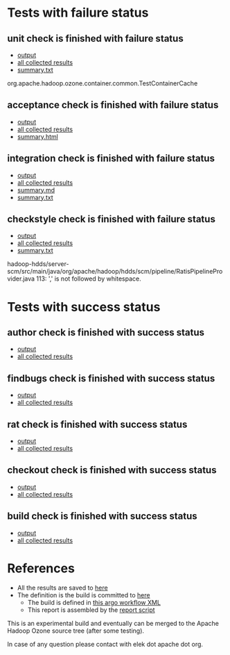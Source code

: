 # Tests with failure status

## unit check is finished with failure status

   * [output](https://raw.githubusercontent.com/elek/ozone-ci-q4/master/pr/pr-hdds-1569-2vbd9/unit/output.log)
   * [all collected results](https://github.com/elek/ozone-ci-q4/tree/master/pr/pr-hdds-1569-2vbd9/unit)
   * [summary.txt](https://github.com/elek/ozone-ci-q4/tree/master/pr/pr-hdds-1569-2vbd9/unit/summary.txt)

org.apache.hadoop.ozone.container.common.TestContainerCache

## acceptance check is finished with failure status

   * [output](https://raw.githubusercontent.com/elek/ozone-ci-q4/master/pr/pr-hdds-1569-2vbd9/acceptance/output.log)
   * [all collected results](https://github.com/elek/ozone-ci-q4/tree/master/pr/pr-hdds-1569-2vbd9/acceptance)
   * [summary.html](https://elek.github.io/ozone-ci-q4/pr/pr-hdds-1569-2vbd9/acceptance/summary.html)


## integration check is finished with failure status

   * [output](https://raw.githubusercontent.com/elek/ozone-ci-q4/master/pr/pr-hdds-1569-2vbd9/integration/output.log)
   * [all collected results](https://github.com/elek/ozone-ci-q4/tree/master/pr/pr-hdds-1569-2vbd9/integration)
   * [summary.md](https://github.com/elek/ozone-ci-q4/tree/master/pr/pr-hdds-1569-2vbd9/integration/summary.md)
   * [summary.txt](https://github.com/elek/ozone-ci-q4/tree/master/pr/pr-hdds-1569-2vbd9/integration/summary.txt)


## checkstyle check is finished with failure status

   * [output](https://raw.githubusercontent.com/elek/ozone-ci-q4/master/pr/pr-hdds-1569-2vbd9/checkstyle/output.log)
   * [all collected results](https://github.com/elek/ozone-ci-q4/tree/master/pr/pr-hdds-1569-2vbd9/checkstyle)
   * [summary.txt](https://github.com/elek/ozone-ci-q4/tree/master/pr/pr-hdds-1569-2vbd9/checkstyle/summary.txt)

hadoop-hdds/server-scm/src/main/java/org/apache/hadoop/hdds/scm/pipeline/RatisPipelineProvider.java
 113: &apos;,&apos; is not followed by whitespace.


# Tests with success status

## author check is finished with success status

   * [output](https://raw.githubusercontent.com/elek/ozone-ci-q4/master/pr/pr-hdds-1569-2vbd9/author/output.log)
   * [all collected results](https://github.com/elek/ozone-ci-q4/tree/master/pr/pr-hdds-1569-2vbd9/author)


## findbugs check is finished with success status

   * [output](https://raw.githubusercontent.com/elek/ozone-ci-q4/master/pr/pr-hdds-1569-2vbd9/findbugs/output.log)
   * [all collected results](https://github.com/elek/ozone-ci-q4/tree/master/pr/pr-hdds-1569-2vbd9/findbugs)


## rat check is finished with success status

   * [output](https://raw.githubusercontent.com/elek/ozone-ci-q4/master/pr/pr-hdds-1569-2vbd9/rat/output.log)
   * [all collected results](https://github.com/elek/ozone-ci-q4/tree/master/pr/pr-hdds-1569-2vbd9/rat)


## checkout check is finished with success status

   * [output](https://raw.githubusercontent.com/elek/ozone-ci-q4/master/pr/pr-hdds-1569-2vbd9/checkout/output.log)
   * [all collected results](https://github.com/elek/ozone-ci-q4/tree/master/pr/pr-hdds-1569-2vbd9/checkout)


## build check is finished with success status

   * [output](https://raw.githubusercontent.com/elek/ozone-ci-q4/master/pr/pr-hdds-1569-2vbd9/build/output.log)
   * [all collected results](https://github.com/elek/ozone-ci-q4/tree/master/pr/pr-hdds-1569-2vbd9/build)




# References

 * All the results are saved to [here](https://github.com/elek/ozone-ci-q4/tree/master/pr/pr-hdds-1569-2vbd9/)
 * The definition is the build is committed to [here](https://github.com/elek/argo-ozone)
    * The build is defined in [this argo workflow XML](https://github.com/elek/argo-ozone/blob/master/ozone-build.yaml)
    * This report is assembled by the [report script](https://github.com/elek/argo-ozone/blob/master/scripts/report.sh)

This is an experimental build and eventually can be merged to the Apache Hadoop Ozone source tree (after some testing).

In case of any question please contact with elek dot apache dot org.
